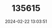 ---
title: "135615"
category: "Gobio kovatschevi"
draft: false
date: 2024-02-22 13:03:51
languages:
  English: ["Thracian Gudgeon"]
---